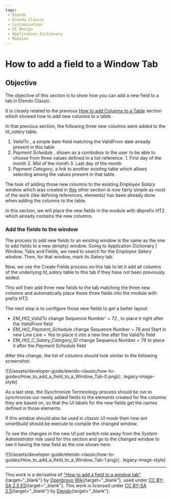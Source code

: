 ```yaml
---
tags:
 - Etendo
 - Etendo Classic
 - Customization
 - UI Design
 - Application Dictionary
 - Modules
---
```


#  How to add a field to a Window Tab

##  Objective

The objective of this section is to show how you can add a new  field  to a tab  in Etendo Classic.

It is closely related to the previous [How to add Columns to a Table](/developer-guide/etendo-classic/how-to-guides/How_to_add_Columns_to_a_Table/) section which showed how to add new columns to a table.

In that previous section, the following three new columns were added to the
_ht_salary_ table.

  1. _ValidTo_ , a simple date-field matching the ValidFrom date already present in this table 
  2. _Payment Schedule_ , shown as a combobox to the user to be able to choose from three values defined in a list-reference. 
    1. First day of the month 
    2. Mid of the month 
    3. Last day of the month 
  3. _Payment Category_, a link to another existing table which allows selecting among the values present in that table. 

The task of adding those new columns to the existing _Employee Salary_ window
which was created in [this](/developer-guide/etendo-classic/how-to-guides/How_to_Create_a_Window/) other section is now fairly simple as most of the work
(like defining references, elements) has been already done when adding the
columns to the table.

In this section, we will place the new fields in the module with dbprefix HT2 which already contains the new columns.

###  Add the fields to the window

The process to add new fields to an existing window is the same as the one to add fields to a new (empty) window. Going to Application Dictionary | Window, Tabs and Fields, we need to search for the _Employee Salary_ window. Then, for that window, mark its _Salary_ tab.

Now, we use the Create Fields process on this tab to let it add all columns
of the underlying _ht_salary_ table to this tab if they have not been previously
added.

This will then add three new fields to the tab matching the three new columns
and automatically place those three fields into the module with prefix HT2.

The next step is to configure those new fields to get a better layout:

  * _EM_Ht2_ValidTo_ change Sequence Number' _=_  _72_ , to place it right after the _ValidFrom_ field 
  * _EM_Ht2_Payment_Schedule_ change Sequence Number = 76 and Start in new Line Line = Yes to place it into a new line after the ValidTo field 
  * _EM_Ht2_C_Salary_Category_ID_ change Sequence Number = 78 to place it after the _Payment Schedule_ field 

After this change, the list of columns should look similar to the following screenshot: 

![](/assets/developer-guide/etendo-classic/how-to-
guides/How_to_add_a_field_to_a_Window_Tab-0.png){: .legacy-image-style}

  
As a last step, the Synchronize Terminology process should be run to
synchronize our newly added fields to the elements created for the columns
they are based on, so that the UI labels for the new fields get the names
defined in those elements.

If this window should also be used in _classic UI mode_ then now _ant
smartbuild_ should be execute to compile the changed window.

To see the changes in the new UI just switch role away from the _System
Administrator_ role used for this section and go to the changed window to see it
having the new field as the one shown here:

![](/assets/developer-guide/etendo-classic/how-to-
guides/How_to_add_a_field_to_a_Window_Tab-1.png){: .legacy-image-style}

---

This work is a derivative of ["How to add a field to a window tab"](http://wiki.openbravo.com/wiki/How_to_add_a_field_to_a_Window_Tab){target="\_blank"} by [Openbravo Wiki](http://wiki.openbravo.com/wiki/Welcome_to_Openbravo){target="\_blank"}, used under [CC BY-SA 2.5 ES](https://creativecommons.org/licenses/by-sa/2.5/es/){target="\_blank"}. This work is licensed under [CC BY-SA 2.5](https://creativecommons.org/licenses/by-sa/2.5/){target="\_blank"} by [Etendo](https://etendo.software){target="\_blank"}. 